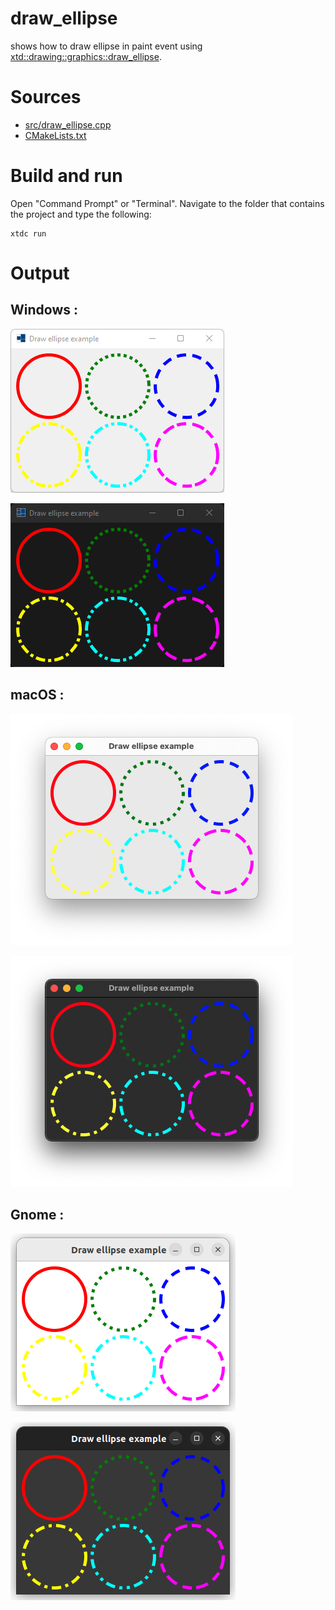 # draw_ellipse

shows how to draw ellipse in paint event using [xtd::drawing::graphics::draw_ellipse](https://gammasoft71.github.io/xtd/reference_guides/latest/classxtd_1_1drawing_1_1graphics.html#aa7094aba7779155c8ff3094d4a1e1f61).

# Sources

* [src/draw_ellipse.cpp](src/draw_ellipse.cpp)
* [CMakeLists.txt](CMakeLists.txt)

# Build and run

Open "Command Prompt" or "Terminal". Navigate to the folder that contains the project and type the following:

```shell
xtdc run
```

# Output

## Windows :

![Screenshot](../../../../docs/pictures/examples/draw_ellipse_w.png)

![Screenshot](../../../../docs/pictures/examples/draw_ellipse_wd.png)

## macOS :

![Screenshot](../../../../docs/pictures/examples/draw_ellipse_m.png)

![Screenshot](../../../../docs/pictures/examples/draw_ellipse_md.png)

## Gnome :

![Screenshot](../../../../docs/pictures/examples/draw_ellipse_g.png)

![Screenshot](../../../../docs/pictures/examples/draw_ellipse_gd.png)
